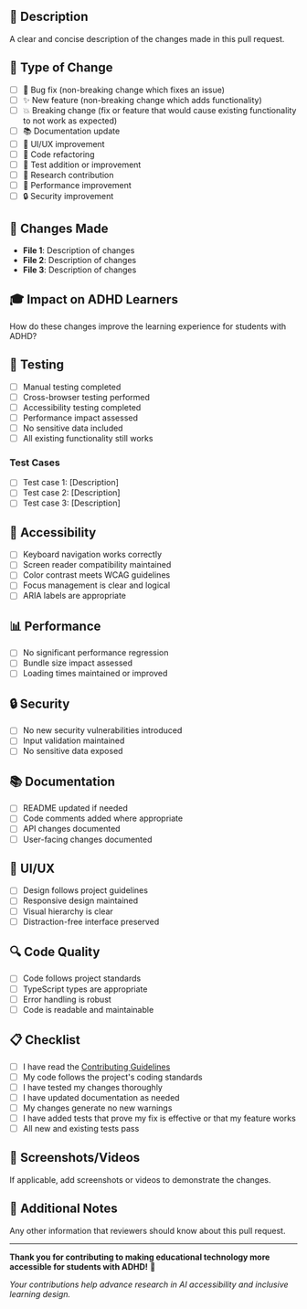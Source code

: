 ## 📝 Description
A clear and concise description of the changes made in this pull request.

## 🎯 Type of Change
- [ ] 🐛 Bug fix (non-breaking change which fixes an issue)
- [ ] ✨ New feature (non-breaking change which adds functionality)
- [ ] 💥 Breaking change (fix or feature that would cause existing functionality to not work as expected)
- [ ] 📚 Documentation update
- [ ] 🎨 UI/UX improvement
- [ ] 🔧 Code refactoring
- [ ] 🧪 Test addition or improvement
- [ ] 🔬 Research contribution
- [ ] 🚀 Performance improvement
- [ ] 🔒 Security improvement

## 🔄 Changes Made
- **File 1**: Description of changes
- **File 2**: Description of changes
- **File 3**: Description of changes

## 🎓 Impact on ADHD Learners
How do these changes improve the learning experience for students with ADHD?

## 🧪 Testing
- [ ] Manual testing completed
- [ ] Cross-browser testing performed
- [ ] Accessibility testing completed
- [ ] Performance impact assessed
- [ ] No sensitive data included
- [ ] All existing functionality still works

### Test Cases
- [ ] Test case 1: [Description]
- [ ] Test case 2: [Description]
- [ ] Test case 3: [Description]

## 📱 Accessibility
- [ ] Keyboard navigation works correctly
- [ ] Screen reader compatibility maintained
- [ ] Color contrast meets WCAG guidelines
- [ ] Focus management is clear and logical
- [ ] ARIA labels are appropriate

## 📊 Performance
- [ ] No significant performance regression
- [ ] Bundle size impact assessed
- [ ] Loading times maintained or improved

## 🔒 Security
- [ ] No new security vulnerabilities introduced
- [ ] Input validation maintained
- [ ] No sensitive data exposed

## 📚 Documentation
- [ ] README updated if needed
- [ ] Code comments added where appropriate
- [ ] API changes documented
- [ ] User-facing changes documented

## 🎨 UI/UX
- [ ] Design follows project guidelines
- [ ] Responsive design maintained
- [ ] Visual hierarchy is clear
- [ ] Distraction-free interface preserved

## 🔍 Code Quality
- [ ] Code follows project standards
- [ ] TypeScript types are appropriate
- [ ] Error handling is robust
- [ ] Code is readable and maintainable

## 📋 Checklist
- [ ] I have read the [Contributing Guidelines](CONTRIBUTING.md)
- [ ] My code follows the project's coding standards
- [ ] I have tested my changes thoroughly
- [ ] I have updated documentation as needed
- [ ] My changes generate no new warnings
- [ ] I have added tests that prove my fix is effective or that my feature works
- [ ] All new and existing tests pass

## 📸 Screenshots/Videos
If applicable, add screenshots or videos to demonstrate the changes.

## 📝 Additional Notes
Any other information that reviewers should know about this pull request.

---

**Thank you for contributing to making educational technology more accessible for students with ADHD!** 🌟

*Your contributions help advance research in AI accessibility and inclusive learning design.*
